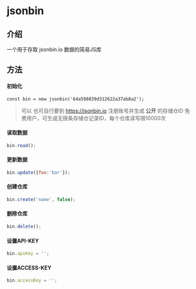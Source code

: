 # jsonbin

## 介绍
一个用于存取 jsonbin.io 数据的简易JS库

## 方法


#### 初始化

`const bin = new jsonbin('64a598039d312622a37ab8a2');`

> 可以
> 也可自行要到 https://jsonbin.io 注册账号并生成 **公开** 的存储仓ID
> 免费用户，可生成无限条存储仓记录ID，每个仓库读写限10000次


#### 读取数据

```js
bin.read();
```

#### 更新数据

```js
bin.update({foo:'bar'});
```


#### 创建仓库

```js
bin.create('name', false);
```

#### 删除仓库

```js
bin.delete();
```

#### 设置API-KEY

```js
bin.apiKey = '';
```


#### 设置ACCESS-KEY

```js
bin.accessKey = '';
```

